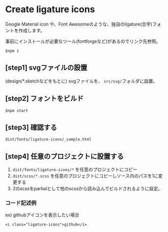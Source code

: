 # Create ligature icons

Google Material icon や、Font Awesomeのような、独自のligature(合字)フォントを作成します。


事前にインストールが必要なツール(fontforgeなど)があるのでリンク先参照。  

[grunt-webfont]:https://www.npmjs.com/package/grunt-webfont

```
$npm i
```

## [step1] svgファイルの設置

 (design/*.sketchなどをもとに) svgファイルを、 `src/svg/`フォルダに設置。

## [step2] フォントをビルド

```
$npm start
```

## [step3] 確認する

`dist/fonts/ligature-icons/_sample.html`


## [step4] 任意のプロジェクトに設置する

1. `dist/fonts/ligature-icons/*` を任意のプロジェクトにコピー
1. `dist/scss/*.scss` を任意のプロジェクトにコピーしソース内のパスを1に変更する
1. 2のscssをpartialとして他のscssから読み込んでビルドされるように設定。


### コード記述例


ex) githubアイコンを表示したい場合
```
<i class="ligature-icons">github</i>
```
